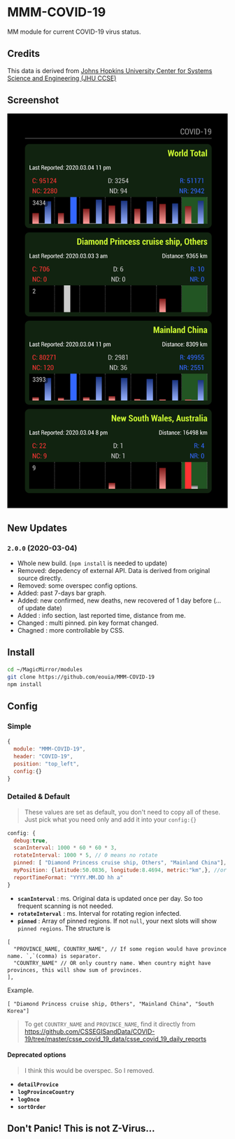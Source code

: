 # MMM-COVID-19
MM module for current COVID-19 virus status.

## Credits
This data is derived from [Johns Hopkins University Center for Systems Science and Engineering (JHU CCSE)](https://github.com/CSSEGISandData/COVID-19)

## Screenshot
![](https://raw.githubusercontent.com/eouia/MMM-COVID-19/master/covid.png)

## New Updates
### **`2.0.0` (2020-03-04)**
- Whole new build. (`npm install` is needed to update)
- Removed: depedency of external API. Data is derived from original source directly.
- Removed: some overspec config options.
- Added: past 7-days bar graph.
- Added: new confirmed, new deaths, new recovered of 1 day before (... of update date)
- Added : info section, last reported time, distance from me.
- Changed : multi pinned. pin key format changed.
- Chagned : more controllable by CSS.

## Install
```sh
cd ~/MagicMirror/modules
git clone https://github.com/eouia/MMM-COVID-19
npm install
```

## Config
### Simple
```js
{
  module: "MMM-COVID-19",
  header: "COVID-19",
  position: "top_left",
  config:{}
}
```
### Detailed & Default
> These values are set as default, you don't need to copy all of these. Just pick what you need only and add it into your `config:{}`

```js
config: {
  debug:true,
  scanInterval: 1000 * 60 * 60 * 3,
  rotateInterval: 1000 * 5, // 0 means no rotate
  pinned: [ "Diamond Princess cruise ship, Others", "Mainland China"],
  myPosition: {latitude:50.0836, longitude:8.4694, metric:"km",}, //or null. // reserved for later.
  reportTimeFormat: "YYYY.MM.DD hh a"
}
```
- **`scanInterval`** : ms. Original data is updated once per day. So too frequent scanning is not needed.
- **`rotateInterval`** : ms. Interval for rotating region infected.
- **`pinned`** : Array of pinned regions. If not `null`, your next slots will show `pinned regions`. The structure is
```
[
  "PROVINCE_NAME, COUNTRY_NAME", // If some region would have province name. `,`(comma) is separator.
  "COUNTRY_NAME" // OR only country name. When country might have provinces, this will show sum of provinces.
],
```
Example.
```
[ "Diamond Princess cruise ship, Others", "Mainland China", "South Korea"]
```
> To get `COUNTRY_NAME` and `PROVINCE_NAME`, find it directly from https://github.com/CSSEGISandData/COVID-19/tree/master/csse_covid_19_data/csse_covid_19_daily_reports


#### Deprecated options
> I think this would be overspec. So I removed.

- **`detailProvice`**
- **`logProvinceCountry`**
- **`logOnce`**
- **`sortOrder`**


## Don't Panic! This is not Z-Virus...
